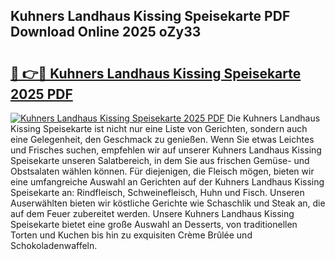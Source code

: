 ## Kuhners Landhaus Kissing Speisekarte PDF Download Online 2025 oZy33

# <h2><a href="http://gc9zo5.nevu.top/?p=Kuhners+Landhaus+Kissing+Speisekarte">🔗 👉🔴 Kuhners Landhaus Kissing Speisekarte 2025 PDF</a></h2>

[![Kuhners Landhaus Kissing Speisekarte 2025 PDF](https://i.imgur.com/dBaPXMq.png)](http://gc9zo5.nevu.top/?p=Kuhners+Landhaus+Kissing+Speisekarte)
Die Kuhners Landhaus Kissing Speisekarte ist nicht nur eine Liste von Gerichten, sondern auch eine Gelegenheit, den Geschmack zu genießen. Wenn Sie etwas Leichtes und Frisches suchen, empfehlen wir auf unserer Kuhners Landhaus Kissing Speisekarte unseren Salatbereich, in dem Sie aus frischen Gemüse- und Obstsalaten wählen können. Für diejenigen, die Fleisch mögen, bieten wir eine umfangreiche Auswahl an Gerichten auf der Kuhners Landhaus Kissing Speisekarte an: Rindfleisch, Schweinefleisch, Huhn und Fisch. Unseren Auserwählten bieten wir köstliche Gerichte wie Schaschlik und Steak an, die auf dem Feuer zubereitet werden. Unsere Kuhners Landhaus Kissing Speisekarte bietet eine große Auswahl an Desserts, von traditionellen Torten und Kuchen bis hin zu exquisiten Crème Brûlée und Schokoladenwaffeln.
